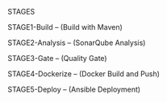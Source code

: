 

STAGES

STAGE1-Build – (Build with Maven)

STAGE2-Analysis – (SonarQube Analysis)

STAGE3-Gate – (Quality Gate)

STAGE4-Dockerize – (Docker Build and Push)

STAGE5-Deploy – (Ansible Deployment)

